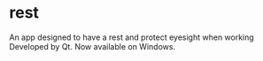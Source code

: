 # rest
An app designed to have a rest and protect eyesight when working  
Developed by Qt. Now available on Windows.
